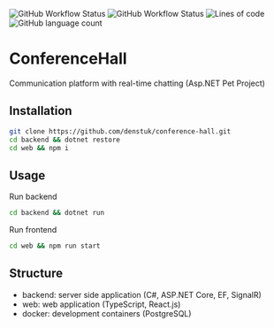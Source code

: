 ![GitHub Workflow Status](https://img.shields.io/github/workflow/status/denstuk/conference-hall/backend-ci?label=Backend%20Build)
![GitHub Workflow Status](https://img.shields.io/github/workflow/status/denstuk/conference-hall/web-ci?label=Web%20Build)
![Lines of code](https://img.shields.io/tokei/lines/github/denstuk/conference-hall?label=Total)
![GitHub language count](https://img.shields.io/github/languages/count/denstuk/conference-hall?label=Languages)

# ConferenceHall

Communication platform with real-time chatting (Asp.NET Pet Project) 

## Installation

```bash
git clone https://github.com/denstuk/conference-hall.git
cd backend && dotnet restore
cd web && npm i
```

## Usage

Run backend
```bash
cd backend && dotnet run
```

Run frontend
```bash
cd web && npm run start
```

## Structure

- backend: server side application (C#, ASP.NET Core, EF, SignalR)  
- web: web application (TypeScript, React.js)
- docker: development containers (PostgreSQL)
